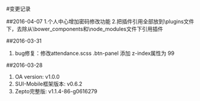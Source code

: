 #变更记录

##2016-04-07
1.个人中心增加密码修改功能
2.把插件引用全部放到\plugins文件下，去除从\bower_components和\node_modules文件下引用插件

##2016-03-31
1. bug修复：修改attendance.scss  .btn-panel 添加 z-index属性为 99

##2016-03-28
1. OA version: v1.0.0
2. SUI-Mobile框架版本: v0.6.2
3. Zepto完整版: v1.1.4-86-g0616279